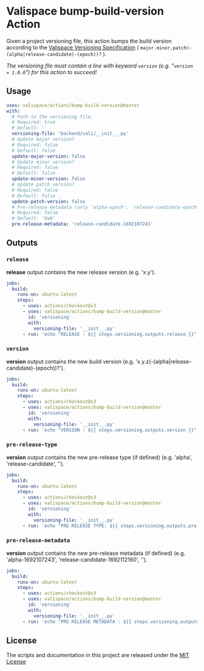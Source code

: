 # Valispace bump-build-version Action

Given a project versioning file, this action bumps the build version according to the [Valispace Versioning Specification](https://valispace.atlassian.net/wiki/spaces/~62b97f79c9f2df7b608a092f/pages/2083324008/Valispace+Versioning+Specification) ( `major.minor.patch(-(alpha|release-candidate)-(epoch))?` ).

_The versioning file must contain a line with keyword `version` (e.g. "`version = 1.0.0`") for this action to succeed!_

## Usage

<!-- start usage -->
```yaml
uses: valispace/actions/bump-build-version@master
with:
  # Path to the versioning file.
  # Required: true
  # Default: ''
  versioning-file: 'backend/vali/__init__.py'
  # Update major version?
  # Required: false
  # Default: false
  update-major-version: false
  # Update minor version?
  # Required: false
  # Default: false
  update-minor-version: false
  # Update patch version?
  # Required: false
  # Default: false
  update-patch-version: false
  # Pre-release metadata (only 'alpha-epoch', 'release-candidate-epoch' or '' are allowed).
  # Required: false
  # Default: 'NaN'
  pre-release-metadata: 'release-candidate-1692107243'
```
<!-- end usage -->

## Outputs

### `release`

**release** output contains the new release version (e.g. 'x.y').

```yaml
jobs:
  build:
    runs-on: ubuntu-latest
    steps:
      - uses: actions/checkout@v3
      - uses: valispace/actions/bump-build-version@master
        id: 'versioning'
        with:
          versioning-file: '__init__.py'
      - run: 'echo "RELEASE : ${{ steps.versioning.outputs.release }}"'
```

### `version`

**version** output contains the new build version (e.g. 'x.y.z(-(alpha|release-candidate)-(epoch))?').

```yaml
jobs:
  build:
    runs-on: ubuntu-latest
    steps:
      - uses: actions/checkout@v3
      - uses: valispace/actions/bump-build-version@master
        id: 'versioning'
        with:
          versioning-file: '__init__.py'
      - run: 'echo "VERSION : ${{ steps.versioning.outputs.version }}"'
```

### `pre-release-type`

**version** output contains the new pre-release type (if defined) (e.g. 'alpha', 'release-candidate', '').

```yaml
jobs:
  build:
    runs-on: ubuntu-latest
    steps:
      - uses: actions/checkout@v3
      - uses: valispace/actions/bump-build-version@master
        id: 'versioning'
        with:
          versioning-file: '__init__.py'
      - run: 'echo "PRE-RELEASE TYPE: ${{ steps.versioning.outputs.pre-release-type }}"'
```

### `pre-release-metadata`

**version** output contains the new pre-release metadata (if defined) (e.g. 'alpha-1692107243', 'release-candidate-1692112160', '').

```yaml
jobs:
  build:
    runs-on: ubuntu-latest
    steps:
      - uses: actions/checkout@v3
      - uses: valispace/actions/bump-build-version@master
        id: 'versioning'
        with:
          versioning-file: '__init__.py'
      - run: 'echo "PRE-RELEASE METADATA : ${{ steps.versioning.outputs.pre-release-metadata }}"'
```

## License

The scripts and documentation in this project are released under the [MIT License](LICENSE)
